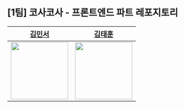 ## [1팀] 코사코사 - 프론트엔드 파트 레포지토리

| [김민서](https://github.com/DoggiKim) | [김태훈](https://github.com/mna11) |
|:---:|:---:|
| <img src="https://github.com/DoggiKim.png" width="130"> | <img src="https://github.com/mna11.png" width="130"> |